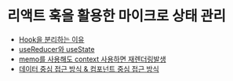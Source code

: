 # 리액트 훅을 활용한 마이크로 상태 관리

- [Hook을 분리하는 이유](./pages/hook.md)
- [useReducer와 useState](./pages/useReducer&useState.md)
- [memo를 사용해도 context 사용하면 재렌더링발생](./pages/rederIssu.md)
- [데이터 중심 접근 방식 & 컴포넌트 중심 접근 방식](./pages/approachMethod.md)
